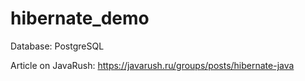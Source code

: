# hibernate_demo
Database: PostgreSQL

Article on JavaRush: https://javarush.ru/groups/posts/hibernate-java
